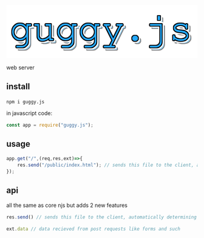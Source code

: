 ![guggy.js](gug.png)

web server

## install
`npm i guggy.js`

in javascript code:

```javascript
const app = require("guggy.js");
```

## usage
```javascript
app.get("/",(req,res,ext)=>{
    res.send("/public/index.html"); // sends this file to the client, automatically determining content headers
});
```

## api
all the same as core njs but adds 2 new features

```javascript
res.send() // sends this file to the client, automatically determining content headers
```

```javascript
ext.data // data recieved from post requests like forms and such
```